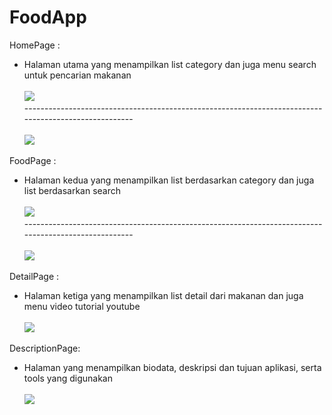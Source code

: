 # FoodApp

HomePage :
 - Halaman utama yang menampilkan list category dan juga menu search untuk pencarian makanan<br/><br/>![](images/category.jpg)
 <br/>----------------------------------------------------------------------------------------------------- <br/><br/>
 ![](images/search.jpg)   
 
 
 FoodPage :
 - Halaman kedua yang menampilkan list berdasarkan category dan juga list berdasarkan search<br/><br/> ![](images/list_by_category.jpg)
 <br/>----------------------------------------------------------------------------------------------------- <br/><br/>
 ![](images/list_by_search.jpg)
 
DetailPage :
 - Halaman ketiga yang menampilkan list detail dari makanan dan juga menu video tutorial youtube<br/><br/>![](images/detail.jpg)
 
DescriptionPage:
 - Halaman yang menampilkan biodata, deskripsi dan tujuan aplikasi, serta tools yang digunakan<br/><br/>![](images/desc.jpg)
